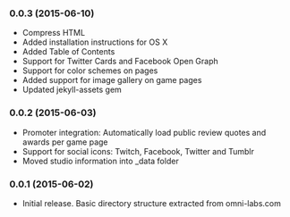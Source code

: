 ### 0.0.3 (2015-06-10)

  * Compress HTML
  * Added installation instructions for OS X
  * Added Table of Contents
  * Support for Twitter Cards and Facebook Open Graph
  * Support for color schemes on pages
  * Added support for image gallery on game pages
  * Updated jekyll-assets gem

### 0.0.2 (2015-06-03)

  * Promoter integration: Automatically load public review quotes and awards per game page
  * Support for social icons: Twitch, Facebook, Twitter and Tumblr
  * Moved studio information into _data folder
  
### 0.0.1 (2015-06-02)

  * Initial release. Basic directory structure extracted from omni-labs.com